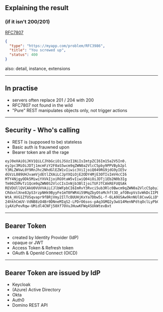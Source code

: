## Explaining the result

### (if it isn't 200/201)

[RFC7807](https://datatracker.ietf.org/doc/html/rfc7807)

```json
{
  "type": "https://myapp.com/problem/RFC3986",
  "title": "You screwed up",
  "status": 400
}
```

also: detail, instance, extensions

---

## In practise

- servers often replace 201 / 204 with 200
- RFC7807 not found in the wild
- "Pure" REST manipulates objects only, not trigger actions

---

## Security - Who's calling

- REST is (supposed to be) stateless
- Basic auth is frauwned upon
- Bearer token are all the rage

```bash
eyJ0eXAiOiJKV1QiLCJhbGciOiJSUzI1NiIsImtpZCI6Im15a2V5In0.
eyJpc3MiOiJDTj1mcmFzY2F0aS5wcm9qZWN0a2VlcC5pby9PPVByb2pl
Y3RLZWVwL0Y9RnJhc2NhdGlEZW1vIiwic3ViIjoiQ049RG9jdG9yIE5v
dGVzL089UHJvamVjdEtlZXAiLCJpYXQiOjE2ODY4MjE3OTIsImV4cCI6
MTY4NjgyODk5MiwiYXVkIjoiRG9taW5vIiwiQ04iOiJDTj1Eb2N0b3Ig
Tm90ZXMvTz1Qcm9qZWN0S2VlcCIsInNjb3BlIjoiTUFJTCAkREFUQSAk
REVDUllQVCAkU0VUVVAiLCJlbWFpbCI6ImRvY3Rvci5ub3Rlc0Bwcm9qZWN0a2VlcC5pbyJ9.ZtKcidTD_VMHGLD_zEdMTrJugioESCUD0mkUJB3WChWCjUqN_C1LqKslgDa1wHjeQMQnyl4jf
CRdxnlXne8JpS3rzpNHk9ByyFe1mT0FWR4i59MqZbyOtoMchft3O_afOBvpVsSvWkDcIIPBkb
WtA_HVG1ZfUSqvapr9fBRjVmy2IlTcBUUHjKxYa7Dbw5L-f-6LA9USAw9knNUl8CvwGLiDYfs
24hkhCmUV-VdNB8zO4Br0DNneMIqS2-LPDrO6sos-pAq3GMQ2y3wU14MenNPdtqOclLyPbG3C
iyAXzPevRqw-UMidl4CNFj50Xf7OVuJHuwKFWq4SUkWtevBxt
```

---

## Bearer Token

- created by Identity Provider (IdP)
- opaque or JWT
- Access Token & Refresh token
- OAuth & OpenId Connect (OICD)

---

## Bearer Token are issued by IdP

- Keycloak
- (Azure) Active Directory
- Okta
- Auth0
- Domino REST API
